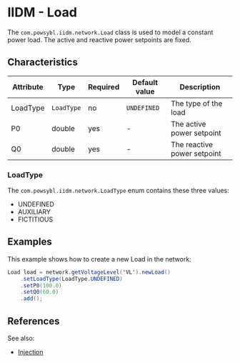 # IIDM - Load

The `com.powsybl.iidm.network.Load` class is used to model a constant power load. The active and reactive power setpoints
are fixed.

## Characteristics
| Attribute | Type | Required | Default value | Description |
| --------- | ---- | -------- | ------------- | ----------- |
| LoadType | `LoadType` | no | `UNDEFINED` | The type of the load |
| P0 | double | yes | - | The active power setpoint |
| Q0 | double | yes | - | The reactive power setpoint |

### LoadType
The `com.powsybl.iidm.network.LoadType` enum contains these three values:
- UNDEFINED
- AUXILIARY
- FICTITIOUS

## Examples

This example shows how to create a new Load in the network:
```java
Load load = network.getVoltageLevel('VL').newLoad()
    .setLoadType(LoadType.UNDEFINED)
    .setP0(100.0)
    .setQ0(60.0)
    .add();
```

## References
See also:
- [Injection](injection.md)

